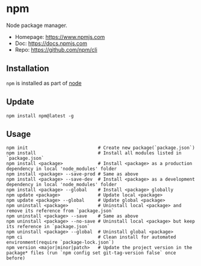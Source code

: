 # npm

Node package manager.

- Homepage: <https://www.npmjs.com>
- Doc: <https://docs.npmjs.com>
- Repo: <https://github.com/npm/cli>

## Installation

`npm` is installed as part of [node](node.md)

## Update

```text
npm install npm@latest -g
```

## Usage

```text
npm init                          # Create new package(`package.json`)
npm install                       # Install all modules listed in `package.json`
npm install <package>             # Install <package> as a production dependency in local 'node_modules' folder
npm install <package> --save-prod # Same as above
npm install <package> --save-dev  # Install <package> as a development dependency in local 'node_modules' folder
npm install <package> --global    # Install <package> globally
npm update <package>              # Update local <package>
npm update <package> --global     # Update global <package>
npm uninstall <package>           # Uninstall local <package> and remove its reference from `package.json`
npm uninstall <package> --save    # Same as above
npm uninstall <package> --no-save # Uninstall local <package> but keep its reference in `package.json`
npm uninstall <package> --global  # Uninstall global <package>
npm ci                            # Clean install for automated environment(require `package-lock.json`)
npm version <major|minor|patch>   # Update the project version in the package* files (run `npm config set git-tag-version false` once before)
```
